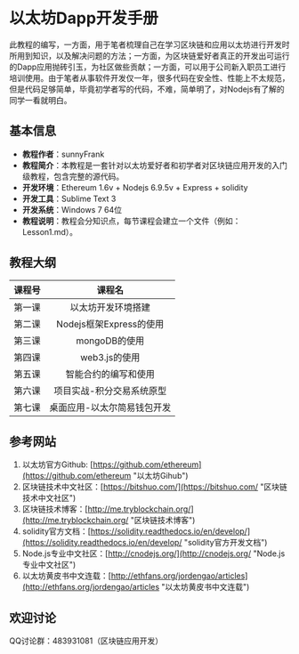 # 以太坊Dapp开发手册 #

  <p>此教程的编写，一方面，用于笔者梳理自己在学习区块链和应用以太坊进行开发时所用到知识，以及解决问题的方法；一方面，为区块链爱好者真正的开发出可运行的Dapp应用抛砖引玉，为社区做些贡献；一方面，可以用于公司新入职员工进行培训使用。由于笔者从事软件开发仅一年，很多代码在安全性、性能上不太规范，但是代码足够简单，毕竟初学者写的代码，不难，简单明了，对Nodejs有了解的同学一看就明白。</p>

## 基本信息 ##

- **教程作者**：sunnyFrank
- **教程简介**：本教程是一套针对以太坊爱好者和初学者对区块链应用开发的入门级教程，包含完整的源代码。
- **开发环境**：Ethereum 1.6v + Nodejs 6.9.5v + Express + solidity
- **开发工具**：Sublime Text 3
- **开发系统**：Windows 7 64位
- **教程说明**：教程会分知识点，每节课程会建立一个文件（例如：Lesson1.md）。

## 教程大纲 ##

| 课程号 | 课程名           
|------ |:-------------:
| 第一课 | 以太坊开发环境搭建 
| 第二课 | Nodejs框架Express的使用      
| 第三课 | mongoDB的使用                                                                                                    
| 第四课 | web3.js的使用
| 第五课 | 智能合约的编写和使用    
| 第六课 | 项目实战-积分交易系统原型
| 第七课 | 桌面应用-以太尔简易钱包开发

## 参考网站 ##

1. 以太坊官方Github: [https://github.com/ethereum](https://github.com/ethereum "以太坊Gihub")<br>
2. 区块链技术中文社区：[https://bitshuo.com/](https://bitshuo.com/ "区块链技术中文社区")<br>
3. 区块链技术博客：[http://me.tryblockchain.org/](http://me.tryblockchain.org/ "区块链技术博客")<br>
4. solidity官方文档：[https://solidity.readthedocs.io/en/develop/](https://solidity.readthedocs.io/en/develop/ "solidity官方开发文档")<br>
5. Node.js专业中文社区：[http://cnodejs.org/](http://cnodejs.org/ "Node.js专业中文社区")<br>
6. 以太坊黄皮书中文连载：[http://ethfans.org/jordengao/articles](http://ethfans.org/jordengao/articles "以太坊黄皮书中文连载")

## 欢迎讨论 ##
QQ讨论群：483931081（区块链应用开发）